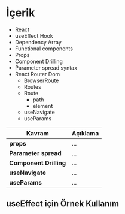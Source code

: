 # İçerik

- React
- useEffect Hook
- Dependency Array
- Functional components
- Props
- Component Drilling
- Parameter spread syntax 
- React Router Dom
  - BrowserRoute
  - Routes
  - Route
    - path
    - element
  - useNavigate
  - useParams


| Kavram                 | Açıklama |
| ---------------------- | -------- |
| **props**              | ...      |
| **Parameter spread**   | ...      |
| **Component Drilling** | ...      |
| **useNavigate**        | ...      |
| **useParams**          | ...      |

## useEffect için Örnek Kullanım

```js

```
